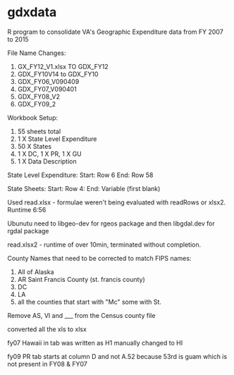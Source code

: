 # gdxdata
R program to consolidate VA's Geographic Expenditure data from FY 2007 to 2015


File Name Changes:
1. GX_FY12_V1.xlsx TO GDX_FY12
2. GDX_FY10V14 to GDX_FY10
3. GDX_FY06_V090409 
4. GDX_FY07_V090401
5. GDX_FY08_V2
6. GDX_FY09_2


Workbook Setup:

1. 55 sheets total
2. 1 X State Level Expenditure
3. 50 X States
4. 1 X DC, 1 X PR, 1 X GU
5. 1 X Data Description


State Level Expenditure:
Start: Row 6
End: Row 58

State Sheets:
Start: Row 4:
End: Variable (first blank)

Used read.xlsx - formulae weren't being evaluated with readRows or xlsx2. Runtime 6:56 

Ubunutu need to libgeo-dev for rgeos package and then libgdal.dev for rgdal package

read.xlsx2 - runtime of over 10min, terminated without completion.


County Names that need to be corrected to match FIPS names:
1. All of Alaska
2. AR Saint Francis County (st. francis county)
3. DC 
4. LA
5. all the counties that start with "Mc" some with St. 

Remove AS, VI and ___ from the Census county file

converted all the xls to xlsx

fy07 Hawaii in tab was written as H1 manually changed to HI

fy09 PR tab starts at column D and not A.52 because 53rd is guam which is not present in FY08 & FY07
